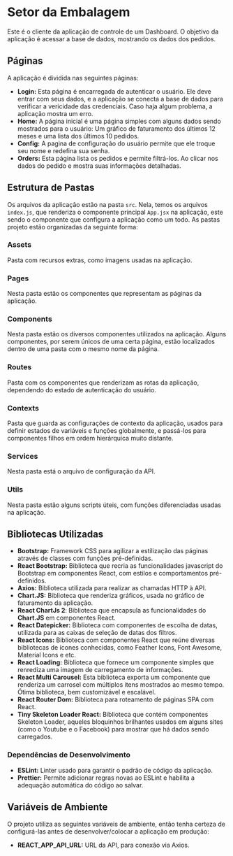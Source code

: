 # Setor da Embalagem

Este é o cliente da aplicação de controle de um Dashboard. O objetivo da aplicação é acessar a base de dados, mostrando os dados dos pedidos.

## Páginas

A aplicação é dividida nas seguintes páginas:

- **Login:** Esta página é encarregada de autenticar o usuário. Ele deve entrar com seus dados, e a aplicação se conecta a base de dados para verificar a vericidade das credenciais. Caso haja algum problema, a aplicação mostra um erro.
- **Home:** A página inicial é uma página simples com alguns dados sendo mostrados para o usuário: Um gráfico de faturamento dos últimos 12 meses e uma lista dos últimos 10 pedidos.
- **Config:** A pagina de configuração do usuário permite que ele troque seu nome e redefina sua senha.
- **Orders:** Esta página lista os pedidos e permite filtrá-los. Ao clicar nos dados do pedido e mostra suas informações detalhadas.

## Estrutura de Pastas

Os arquivos da aplicação estão na pasta `src`. Nela, temos os arquivos `index.js`, que renderiza o componente principal `App.jsx` na aplicação, este sendo o componente que configura a aplicação como um todo.
As pastas projeto estão organizadas da seguinte forma:

### Assets

Pasta com recursos extras, como imagens usadas na aplicação.

### Pages

Nesta pasta estão os componentes que representam as páginas da aplicação.

### Components

Nesta pasta estão os diversos componentes utilizados na aplicação. Alguns componentes, por serem únicos de uma certa página, estão localizados dentro de uma pasta com o mesmo nome da página.

### Routes

Pasta com os componentes que renderizam as rotas da aplicação, dependendo do estado de autenticação do usuário.

### Contexts

Pasta que guarda as configurações de contexto da aplicação, usados para definir estados de variáveis e funções globalmente, e passá-los para componentes filhos em ordem hierárquica muito distante.

### Services

Nesta pasta está o arquivo de configuração da API.

### Utils

Nesta pasta estão alguns scripts úteis, com funções diferenciadas usadas na aplicação.

## Bibliotecas Utilizadas

- **Bootstrap:** Framework CSS para agilizar a estilização das páginas através de classes com funções pré-definidas.
- **React Bootstrap:** Biblioteca que recria as funcionalidades javascript do Bootstrap em componentes React, com estilos e comportamentos pré-definidos.
- **Axios:** Biblioteca utilizada para realizar as chamadas HTTP à API.
- **Chart.JS:** Biblioteca que renderiza gráficos, usada no gráfico de faturamento da aplicação.
- **React ChartJs 2**: Biblioteca que encapsula as funcionalidades do **Chart.JS** em componentes React.
- **React Datepicker:** Biblioteca com componentes de escolha de datas, utilizada para as caixas de seleção de datas dos filtros.
- **React Icons:** Biblioteca com componentes React que reúne diversas bibliotecas de ícones conhecidas, como Feather Icons, Font Awesome, Material Icons e etc.
- **React Loading:** Biblioteca que fornece um componente simples que renrediza uma imagem de carregamento de informações.
- **React Multi Carousel:** Esta biblioteca exporta um componente que renderiza um carrosel com múltiplos itens mostrados ao mesmo tempo. Ótima biblioteca, bem customizável e escalável.
- **React Router Dom:** Biblioteca para roteamento de páginas SPA com React.
- **Tiny Skeleton Loader React:** Biblioteca que contém componentes Skeleton Loader, aqueles bloquinhos brilhantes usados em alguns sites (como o Youtube e o Facebook) para mostrar que há dados sendo carregados.

### Dependências de Desenvolvimento

- **ESLint:** Linter usado para garantir o padrão de código da aplicação.
- **Prettier:** Permite adicionar regras novas ao ESLint e habilita a adequação automática do código ao salvar.

## Variáveis de Ambiente

O projeto utiliza as seguintes variáveis de ambiente, então tenha certeza de configurá-las antes de desenvolver/colocar a aplicação em produção:

- **REACT_APP_API_URL:** URL da API, para conexão via Axios.
